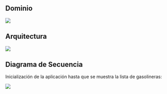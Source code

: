 ## Dominio
                                                
![](https://www.plantuml.com/plantuml/png/RL6nJWCn3Dtp5LR7IXqxm5Ga47lX1tA9kHebSMGx0qByEq7Yk5weDx_dzvuJdzIyMCl9kGj51CpLFY1Zdb3KkP2yAZnxvKG5nSEdWru7U36XCWF5RIziBV4M2tNRHn8CWRXiuTmA1Qgqg2EtAI7CFzd83pTGAlxk-7JyPIRkSxu0Yh2uh_-xwncrSb4S7_66uUAtK64RaD2LBPbVdSzOMSs_BtwZun-_iCloLJ0Gl_Q8D5A9J5ZNZ4VKqB0ONsLGCMWKnypi9VZHBoxwRjdhrcVi3mVOxNVNHxw7UHrqxeGbjfo-0G00)

## Arquitectura

![](https://www.plantuml.com/plantuml/png/lLPVRzis47_Nfo3G5ncrYtR07hO5HXExBG8aJT4KUpzJPviBHMearS08yjqdIlHPDAK9MOlb8H3lVdUy-zqV-hrrO5nTocml2cHOLkx0IYmtQ6nc7uIgm439f53e3XMoIik3F_HqO8n-lD5IYafNAosrOQykr-jtLxzasIq8zQV0HxQGk7NvsmNpaYy6BIg7XltEhhrWfPKpmDqRqfnPlfrDMNfipyY8tTwzURDOickrrLxMM5nSr1QNonwiq8-gHJL-R2qTc4deLzm9wymmaWAEa6kql4Rbz8J9agtHWP0snVKo9oe_WTM-5WRiLwoq5KwRWoTcK95HEEIgIygxQc4E_iBrvPttq3zdnCrB3LC21ZoGBdYWS-IXLrLlHFAe8KYQzjCFU_9cnCIv4v97JaYQXlD3dYYSbDzurb9zv3LL_n_kOnxw3Kyj4OIHjo3xMIueoGIugAl9jaoDg80l7CgCIx3sRBSzPQpvMp2feSXdxU4r0-x4Tp0VXNH6v_VE2BLZPQq45vNGi-QAJXRWUpXqqClMhj3v2S9Ec3jJe89ITDKBmCWLtTo7Uin6QucW0eY3vBLi-vOBNsaYB3zbpdRlviSOdAWQMBcfhHCRYJwwGjVDL_OSM4bcawXvFQ3AerLaUeTPbZq7ZpH84sI7RBfaRh4G-aPuscSKP8VJ6uSA3LrjroXlqNhSZR3kWXJBCvekULtM4WeTqAEf4utd4HEMUZq6lEvbj3W6-haXtE0QvLf0VgCvo3KuP5laUsWQfGP9nUzy6FoxHkjwpNjkDc_M4qXv1Vo1yV0nyy5bmWUp1OuqUg_yo54DjRghdD3ANZiixr4YTrZajwXgBs2Y-PUqsGxTu21v3aTcB5YMslCP-jFUOmaAle250lAEV5QrghvcBT2YdBDHGBWGVljr7jgw430FyFPYraYsQ51nGMXoIAfmq-oFEDWFncX3iuxADfr4c3YXhdfeusIEDxRQyqGw8TqyKh9qzeGIBayCefzZLEYUmMG5HxTaiBHx_NZle6sPl1sl4th9RD3CUkWR3SLA6uFSvKAvKKp7yooz9v3GNs71HnzyhRRTcXNk47cXTJEefHaVrDBW9zf-StpMFSO-gDlm7j034QLwvTGA54T9pqYlAAS73Xnim69RaEZPovv72pxM9cqVV6_-pMZe0xKhAVW35aFK4jJl0a_k4HjhYBzXDP4_hARCKdN3a-Tdq7F2uI2aUojFvZ5pmrrEn0titDwAtT0BoZb0icc9bE4HdDekhMn-NBeC_R5z-cmi36ldctOWWzlGOPzgC0MGNncCmx4QCIDIYQiaeHUq68L15OYZIOCPAF1u-QYpXZccUQFNFwohqtd937t_sy8oIB3fdRLgVrjeUxecg4V37sPql0GqCp-Z5YKOtdiAZwv7Ao4Rq-d89agIDEXK64bx_hSPelZQ3A8SQBIVJYkovXpjm2EteszxukaZ25aRpB_jZNu4dmMUyHJzD7wATHJPKVSULL6NyXy0)


## Diagrama de Secuencia

Inicialización de la aplicación hasta que se muestra la lista de gasolineras:

![](https://www.plantuml.com/plantuml/proxy?src=https://raw.githubusercontent.com/isunican/App-Gasolineras-Grupo3/refs/heads/main/Docs/Models/sequence.puml)

